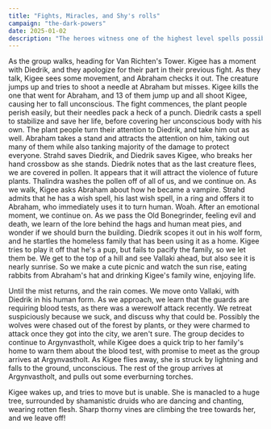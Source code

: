 ```yaml
---
title: "Fights, Miracles, and Shy's rolls"
campaign: "the-dark-powers"
date: 2025-01-02
description: "The heroes witness one of the highest level spells possible"
---
```


As the group walks, heading for Van Richten's Tower. Kigee has a moment with Diedrik, and they apologize for their part in their previous fight. As they talk, Kigee sees some movement, and Abraham checks it out. The creature jumps up and tries to shoot a needle at Abraham but misses. Kigee kills the one that went for Abraham, and 13 of them jump up and all shoot Kigee, causing her to fall unconscious. The fight commences, the plant people perish easily, but their needles pack a heck of a punch. Diedrik casts a spell to stabilize and save her life, before covering her unconscious body with his own. The plant people turn their attention to Diedrik, and take him out as well. Abraham takes a stand and attracts the attention on him, taking out many of them while also tanking majority of the damage to protect everyone. Strahd saves Diedrik, and Diedrik saves Kigee, who breaks her hand crossbow as she stands. Diedrik notes that as the last creature flees, we are covered in pollen. It appears that it will attract the violence of future plants. Thalindra washes the pollen off of all of us, and we continue on. As we walk, Kigee asks Abraham about how he became a vampire. Strahd admits that he has a wish spell, his last wish spell, in a ring and offers it to Abraham, who immediately uses it to turn human. Woah. After an emotional moment, we continue on. As we pass the Old Bonegrinder, feeling evil and death, we learn of the lore behind the hags and human meat pies, and wonder if we should burn the building. Diedrik scopes it out in his wolf form, and he startles the homeless family that has been using it as a home. Kigee tries to play it off that he's a pup, but fails to pacify the family, so we let them be. We get to the top of a hill and see Vallaki ahead, but also see it is nearly sunrise. So we make a cute picnic and watch the sun rise, eating rabbits from Abraham's hat and drinking Kigee's family wine, enjoying life.

Until the mist returns, and the rain comes. We move onto Vallaki, with Diedrik in his human form. As we approach, we learn that the guards are requiring blood tests, as there was a werewolf attack recently. We retreat suspiciously because we suck, and discuss why that could be. Possibly the wolves were chased out of the forest by plants, or they were charmed to attack once they got into the city, we aren't sure. The group decides to continue to Argynvastholt, while Kigee does a quick trip to her family's home to warn them about the blood test, with promise to meet as the group arrives at Argynvastholt. As Kigee flies away, she is struck by lightning and falls to the ground, unconscious. The rest of the group arrives at Argynvastholt, and pulls out some everburning torches.

Kigee wakes up, and tries to move but is unable. She is manacled to a huge tree, surrounded by shamanistic druids who are dancing and chanting, wearing rotten flesh. Sharp thorny vines are climbing the tree towards her, and we leave off!
